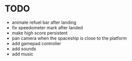 TODO
====

* animate refuel bar after landing
* fix speedometer mark after landed
* make high score persistent
* pan camera when the spaceship is close to the platform
* add gamepad controller
* add sounds
* add music
